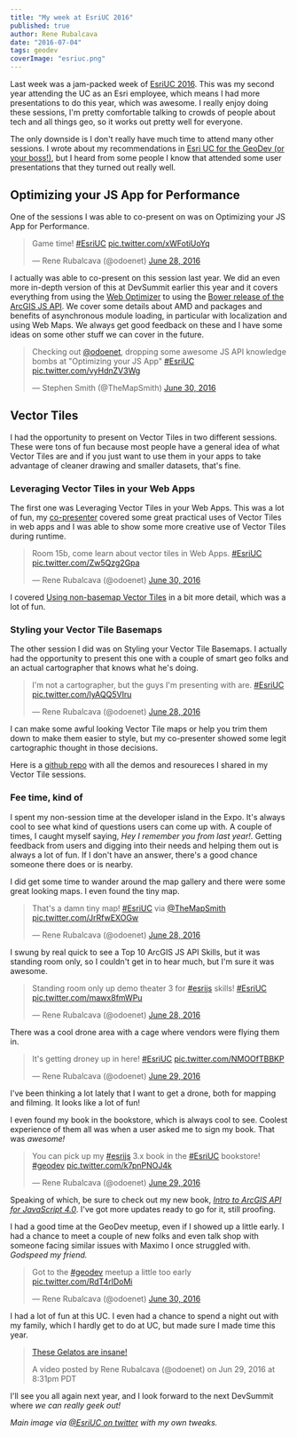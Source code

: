 ```yaml
---
title: "My week at EsriUC 2016"
published: true
author: Rene Rubalcava
date: "2016-07-04"
tags: geodev
coverImage: "esriuc.png"
---
```


Last week was a jam-packed week of [EsriUC 2016](http://www.esri.com/events/user-conference). This was my second year attending the UC as an Esri employee, which means I had more presentations to do this year, which was awesome. I really enjoy doing these sessions, I'm pretty comfortable talking to crowds of people about tech and all things geo, so it works out pretty well for everyone.

The only downside is I don't really have much time to attend many other sessions. I wrote about my recommendations in [Esri UC for the GeoDev (or your boss!)](https://geonet.esri.com/people/odoe/blog/2016/06/01/esri-uc-for-the-geodev-or-your-boss), but I heard from some people I know that attended some user presentations that they turned out really well.

## Optimizing your JS App for Performance

One of the sessions I was able to co-present on was on Optimizing your JS App for Performance.

<blockquote class="twitter-tweet" data-lang="en"><p lang="en" dir="ltr">Game time! <a href="https://twitter.com/hashtag/EsriUC?src=hash">#EsriUC</a> <a href="https://t.co/xWFotiUoYq">pic.twitter.com/xWFotiUoYq</a></p>— Rene Rubalcava (@odoenet) <a href="https://twitter.com/odoenet/status/747890263624818688">June 28, 2016</a></blockquote>

<script async src="//platform.twitter.com/widgets.js" charset="utf-8"></script>

I actually was able to co-present on this session last year. We did an even more in-depth version of this at DevSummit earlier this year and it covers everything from using the [Web Optimizer](http://jso.arcgis.com/) to using the [Bower release of the ArcGIS JS API](https://github.com/esri/arcgis-js-api). We cover some details about AMD and packages and benefits of asynchronous module loading, in particular with localization and using Web Maps. We always get good feedback on these and I have some ideas on some other stuff we can cover in the future.

<blockquote class="twitter-tweet" data-lang="en"><p lang="en" dir="ltr">Checking out <a href="https://twitter.com/odoenet">@odoenet</a>, dropping some awesome JS API knowledge bombs at "Optimizing your JS App" <a href="https://twitter.com/hashtag/EsriUC?src=hash">#EsriUC</a> <a href="https://t.co/vyHdnZV3Wg">pic.twitter.com/vyHdnZV3Wg</a></p>— Stephen Smith (@TheMapSmith) <a href="https://twitter.com/TheMapSmith/status/748561829702471680">June 30, 2016</a></blockquote>

<script async src="//platform.twitter.com/widgets.js" charset="utf-8"></script>

## Vector Tiles

I had the opportunity to present on Vector Tiles in two different sessions. These were tons of fun because most people have a general idea of what Vector Tiles are and if you just want to use them in your apps to take advantage of cleaner drawing and smaller datasets, that's fine.

### Leveraging Vector Tiles in your Web Apps

The first one was Leveraging Vector Tiles in your Web Apps. This was a lot of fun, my [co-presenter](https://twitter.com/JuliePowellGIS) covered some great practical uses of Vector Tiles in web apps and I was able to show some more creative use of Vector Tiles during runtime.

<blockquote class="twitter-tweet" data-lang="en"><p lang="en" dir="ltr">Room 15b, come learn about vector tiles in Web Apps. <a href="https://twitter.com/hashtag/EsriUC?src=hash">#EsriUC</a> <a href="https://t.co/Zw5Qzg2Gpa">pic.twitter.com/Zw5Qzg2Gpa</a></p>— Rene Rubalcava (@odoenet) <a href="https://twitter.com/odoenet/status/748537005189922817">June 30, 2016</a></blockquote>

<script async src="//platform.twitter.com/widgets.js" charset="utf-8"></script>

I covered [Using non-basemap Vector Tiles](https://www.youtube.com/watch?v=X65pDlsSxMY) in a bit more detail, which was a lot of fun.

### Styling your Vector Tile Basemaps

The other session I did was on Styling your Vector Tile Basemaps. I actually had the opportunity to present this one with a couple of smart geo folks and an actual cartographer that knows what he's doing.

<blockquote class="twitter-tweet" data-lang="en"><p lang="en" dir="ltr">I'm not a cartographer, but the guys I'm presenting with are. <a href="https://twitter.com/hashtag/EsriUC?src=hash">#EsriUC</a> <a href="https://t.co/lyAQQ5VIru">pic.twitter.com/lyAQQ5VIru</a></p>— Rene Rubalcava (@odoenet) <a href="https://twitter.com/odoenet/status/747923194506403841">June 28, 2016</a></blockquote>

<script async src="//platform.twitter.com/widgets.js" charset="utf-8"></script>

I can make some awful looking Vector Tile maps or help you trim them down to make them easier to style, but my co-presenter showed some legit cartographic thought in those decisions.

Here is a [github repo](https://github.com/odoe/esrijs-vt-demos) with all the demos and resoureces I shared in my Vector Tile sessions.

### Fee time, kind of

I spent my non-session time at the developer island in the Expo. It's always cool to see what kind of questions users can come up with. A couple of times, I caught myself saying, _Hey I remember you from last year!_. Getting feedback from users and digging into their needs and helping them out is always a lot of fun. If I don't have an answer, there's a good chance someone there does or is nearby.

I did get some time to wander around the map gallery and there were some great looking maps. I even found the tiny map.

<blockquote class="twitter-tweet" data-lang="en"><p lang="en" dir="ltr">That's a damn tiny map! <a href="https://twitter.com/hashtag/EsriUC?src=hash">#EsriUC</a> via <a href="https://twitter.com/TheMapSmith">@TheMapSmith</a> <a href="https://t.co/JrRfwEXOGw">pic.twitter.com/JrRfwEXOGw</a></p>— Rene Rubalcava (@odoenet) <a href="https://twitter.com/odoenet/status/747935832393146368">June 28, 2016</a></blockquote>

<script async src="//platform.twitter.com/widgets.js" charset="utf-8"></script>

I swung by real quick to see a Top 10 ArcGIS JS API Skills, but it was standing room only, so I couldn't get in to hear much, but I'm sure it was awesome.

<blockquote class="twitter-tweet" data-lang="en"><p lang="en" dir="ltr">Standing room only up demo theater 3 for <a href="https://twitter.com/hashtag/esrijs?src=hash">#esrijs</a> skills! <a href="https://twitter.com/hashtag/EsriUC?src=hash">#EsriUC</a> <a href="https://t.co/mawx8fmWPu">pic.twitter.com/mawx8fmWPu</a></p>— Rene Rubalcava (@odoenet) <a href="https://twitter.com/odoenet/status/747939032160559104">June 28, 2016</a></blockquote>

<script async src="//platform.twitter.com/widgets.js" charset="utf-8"></script>

There was a cool drone area with a cage where vendors were flying them in.

<blockquote class="twitter-tweet" data-lang="en"><p lang="en" dir="ltr">It's getting droney up in here! <a href="https://twitter.com/hashtag/EsriUC?src=hash">#EsriUC</a> <a href="https://t.co/NMOOfTBBKP">pic.twitter.com/NMOOfTBBKP</a></p>— Rene Rubalcava (@odoenet) <a href="https://twitter.com/odoenet/status/748204445574455296">June 29, 2016</a></blockquote>

<script async src="//platform.twitter.com/widgets.js" charset="utf-8"></script>

I've been thinking a lot lately that I want to get a drone, both for mapping and filming. It looks like a lot of fun!

I even found my book in the bookstore, which is always cool to see. Coolest experience of them all was when a user asked me to sign my book. That was _awesome!_

<blockquote class="twitter-tweet" data-lang="en"><p lang="en" dir="ltr">You can pick up my <a href="https://twitter.com/hashtag/esrijs?src=hash">#esrijs</a> 3.x book in the <a href="https://twitter.com/hashtag/EsriUC?src=hash">#EsriUC</a> bookstore! <a href="https://twitter.com/hashtag/geodev?src=hash">#geodev</a> <a href="https://t.co/k7pnPNOJ4k">pic.twitter.com/k7pnPNOJ4k</a></p>— Rene Rubalcava (@odoenet) <a href="https://twitter.com/odoenet/status/748225319883022338">June 29, 2016</a></blockquote>

<script async src="//platform.twitter.com/widgets.js" charset="utf-8"></script>

Speaking of which, be sure to check out my new book, [_Intro to ArcGIS API for JavaScript 4.0_](http://leanpub.com/arcgis-js-api-4/). I've got more updates ready to go for it, still proofing.

I had a good time at the GeoDev meetup, even if I showed up a little early. I had a chance to meet a couple of new folks and even talk shop with someone facing similar issues with Maximo I once struggled with. _Godspeed my friend._

<blockquote class="twitter-tweet" data-lang="en"><p lang="en" dir="ltr">Got to the <a href="https://twitter.com/hashtag/geodev?src=hash">#geodev</a> meetup a little too early <a href="https://t.co/RdT4rlDoMi">pic.twitter.com/RdT4rlDoMi</a></p>— Rene Rubalcava (@odoenet) <a href="https://twitter.com/odoenet/status/748308643964039168">June 30, 2016</a></blockquote>

<script async src="//platform.twitter.com/widgets.js" charset="utf-8"></script>

I had a lot of fun at this UC. I even had a chance to spend a night out with my family, which I hardly get to do at UC, but made sure I made time this year.

> [These Gelatos are insane!](https://www.instagram.com/p/BHQ32aDDGi0/)
> 
> A video posted by Rene Rubalcava (@odoenet) on Jun 29, 2016 at 8:31pm PDT

<script async defer="" src="//platform.instagram.com/en_US/embeds.js"></script>

I'll see you all again next year, and I look forward to the next DevSummit where _we can really geek out!_

_Main image via [@EsriUC on twitter](https://twitter.com/EsriUC/status/749302879500922880) with my own tweaks._
